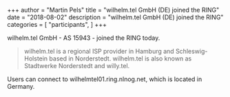 +++
author = "Martin Pels"
title = "wilhelm.tel GmbH (DE) joined the RING"
date = "2018-08-02"
description = "wilhelm.tel GmbH (DE) joined the RING"
categories = [
    "participants",
]
+++

wilhelm.tel GmbH - AS 15943 - joined the RING today.

> wilhelm.tel is a regional ISP provider in Hamburg and Schleswig-Holstein based in Norderstedt. wilhelm.tel is also known as Stadtwerke Norderstedt and willy.tel.

Users can connect to wilhelmtel01.ring.nlnog.net, which is located in Germany.

